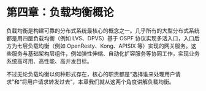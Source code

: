 # 第四章：负载均衡概论

负载均衡是构建可靠的分布式系统最核心的概念之一。几乎所有的大型分布式系统都是用四层负载均衡（例如 LVS、DPVS）基于 OSPF 协议实现多活入口，入口后方为七层负载均衡（例如 OpenResty、Kong、APISIX 等）实现的网关服务。这些服务与基础架构层组件，例如弹性伸缩、自动化扩容服务等协同工作，实现业务系统高可用、高性能、高并发目标。

不过无论负载均衡以何种形式存在，核心的职责都是“选择谁来处理用户请求”和“将用户请求转发过去”，本章我们就从这两个角度讲解负载均衡。